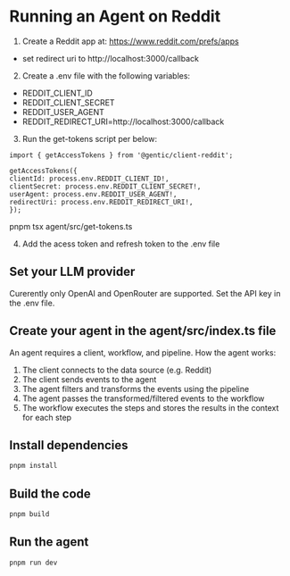 # Running an Agent on Reddit

1. Create a Reddit app at: https://www.reddit.com/prefs/apps

- set redirect uri to http://localhost:3000/callback

2. Create a .env file with the following variables:

- REDDIT_CLIENT_ID
- REDDIT_CLIENT_SECRET
- REDDIT_USER_AGENT
- REDDIT_REDIRECT_URI=http://localhost:3000/callback

3. Run the get-tokens script per below:

```
import { getAccessTokens } from '@gentic/client-reddit';

getAccessTokens({
clientId: process.env.REDDIT_CLIENT_ID!,
clientSecret: process.env.REDDIT_CLIENT_SECRET!,
userAgent: process.env.REDDIT_USER_AGENT!,
redirectUri: process.env.REDDIT_REDIRECT_URI!,
});

```

pnpm tsx agent/src/get-tokens.ts

4. Add the acess token and refresh token to the .env file

## Set your LLM provider

Curerently only OpenAI and OpenRouter are supported. Set the API key in the .env file.

## Create your agent in the agent/src/index.ts file

An agent requires a client, workflow, and pipeline. How the agent works:

1. The client connects to the data source (e.g. Reddit)
2. The client sends events to the agent
3. The agent filters and transforms the events using the pipeline
4. The agent passes the transformed/filtered events to the workflow
5. The workflow executes the steps and stores the results in the context for each step

## Install dependencies

```sh
pnpm install
```

## Build the code

```sh
pnpm build
```

## Run the agent

```sh
pnpm run dev
```
